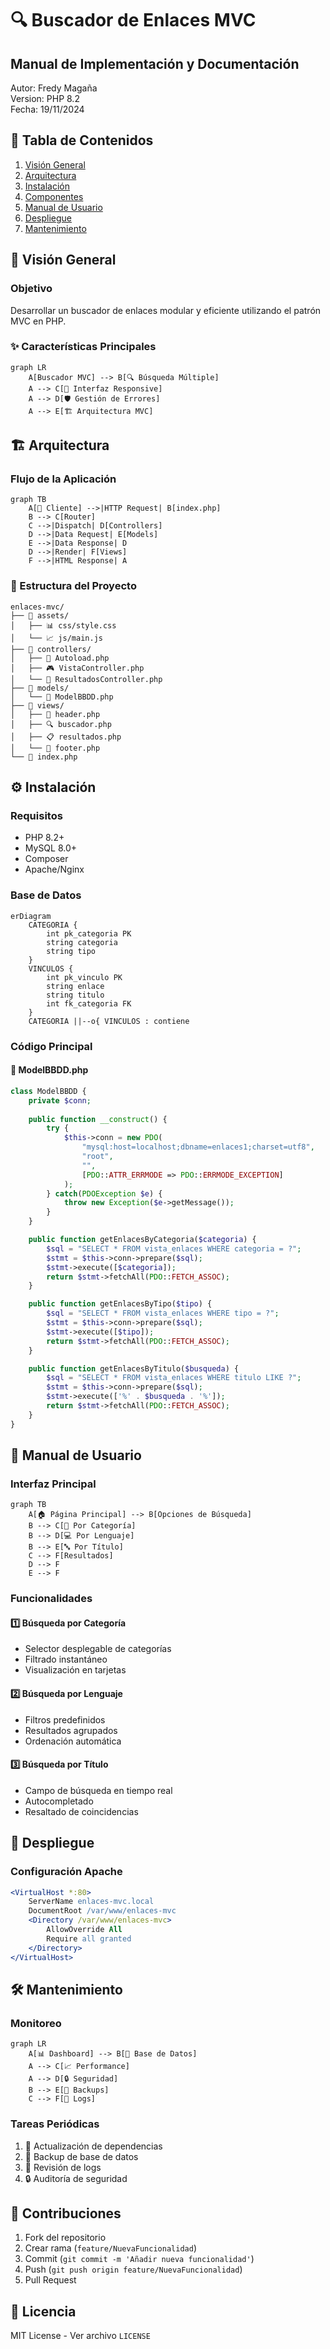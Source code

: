 # 🔍 Buscador de Enlaces MVC
## Manual de Implementación y Documentación

Autor: Fredy Magaña  
Version: PHP 8.2  
Fecha: 19/11/2024

## 📑 Tabla de Contenidos
1. [Visión General](#visión-general)
2. [Arquitectura](#arquitectura)
3. [Instalación](#instalación)
4. [Componentes](#componentes)
5. [Manual de Usuario](#manual-de-usuario)
6. [Despliegue](#despliegue)
7. [Mantenimiento](#mantenimiento)

## 🎯 Visión General

### Objetivo
Desarrollar un buscador de enlaces modular y eficiente utilizando el patrón MVC en PHP.

### ✨ Características Principales
```mermaid
graph LR
    A[Buscador MVC] --> B[🔍 Búsqueda Múltiple]
    A --> C[📱 Interfaz Responsive]
    A --> D[🛡️ Gestión de Errores]
    A --> E[🏗️ Arquitectura MVC]
```

## 🏗️ Arquitectura

### Flujo de la Aplicación
```mermaid
graph TB
    A[👤 Cliente] -->|HTTP Request| B[index.php]
    B --> C[Router]
    C -->|Dispatch| D[Controllers]
    D -->|Data Request| E[Models]
    E -->|Data Response| D
    D -->|Render| F[Views]
    F -->|HTML Response| A
```

### 📁 Estructura del Proyecto
```plaintext
enlaces-mvc/
├── 📂 assets/
│   ├── 📊 css/style.css
│   └── 📈 js/main.js
├── 📂 controllers/
│   ├── 🔄 Autoload.php
│   ├── 🎮 VistaController.php
│   └── 🎯 ResultadosController.php
├── 📂 models/
│   └── 💾 ModelBBDD.php
├── 📂 views/
│   ├── 📄 header.php
│   ├── 🔍 buscador.php
│   ├── 📋 resultados.php
│   └── 📄 footer.php
└── 📝 index.php
```

## ⚙️ Instalación

### Requisitos
- PHP 8.2+
- MySQL 8.0+
- Composer
- Apache/Nginx

### Base de Datos
```mermaid
erDiagram
    CATEGORIA {
        int pk_categoria PK
        string categoria
        string tipo
    }
    VINCULOS {
        int pk_vinculo PK
        string enlace
        string titulo
        int fk_categoria FK
    }
    CATEGORIA ||--o{ VINCULOS : contiene
```

### Código Principal

#### 🔄 ModelBBDD.php
```php
class ModelBBDD {
    private $conn;
    
    public function __construct() {
        try {
            $this->conn = new PDO(
                "mysql:host=localhost;dbname=enlaces1;charset=utf8",
                "root",
                "",
                [PDO::ATTR_ERRMODE => PDO::ERRMODE_EXCEPTION]
            );
        } catch(PDOException $e) {
            throw new Exception($e->getMessage());
        }
    }

    public function getEnlacesByCategoria($categoria) {
        $sql = "SELECT * FROM vista_enlaces WHERE categoria = ?";
        $stmt = $this->conn->prepare($sql);
        $stmt->execute([$categoria]);
        return $stmt->fetchAll(PDO::FETCH_ASSOC);
    }

    public function getEnlacesByTipo($tipo) {
        $sql = "SELECT * FROM vista_enlaces WHERE tipo = ?";
        $stmt = $this->conn->prepare($sql);
        $stmt->execute([$tipo]);
        return $stmt->fetchAll(PDO::FETCH_ASSOC);
    }

    public function getEnlacesByTitulo($busqueda) {
        $sql = "SELECT * FROM vista_enlaces WHERE titulo LIKE ?";
        $stmt = $this->conn->prepare($sql);
        $stmt->execute(['%' . $busqueda . '%']);
        return $stmt->fetchAll(PDO::FETCH_ASSOC);
    }
}
```

## 👤 Manual de Usuario

### Interfaz Principal
```mermaid
graph TB
    A[🏠 Página Principal] --> B[Opciones de Búsqueda]
    B --> C[📁 Por Categoría]
    B --> D[💻 Por Lenguaje]
    B --> E[🔤 Por Título]
    C --> F[Resultados]
    D --> F
    E --> F
```

### Funcionalidades

#### 1️⃣ Búsqueda por Categoría
- Selector desplegable de categorías
- Filtrado instantáneo
- Visualización en tarjetas

#### 2️⃣ Búsqueda por Lenguaje
- Filtros predefinidos
- Resultados agrupados
- Ordenación automática

#### 3️⃣ Búsqueda por Título
- Campo de búsqueda en tiempo real
- Autocompletado
- Resaltado de coincidencias

## 🚀 Despliegue

### Configuración Apache
```apache
<VirtualHost *:80>
    ServerName enlaces-mvc.local
    DocumentRoot /var/www/enlaces-mvc
    <Directory /var/www/enlaces-mvc>
        AllowOverride All
        Require all granted
    </Directory>
</VirtualHost>
```

## 🛠️ Mantenimiento

### Monitoreo
```mermaid
graph LR
    A[📊 Dashboard] --> B[💾 Base de Datos]
    A --> C[📈 Performance]
    A --> D[🔒 Seguridad]
    B --> E[🔄 Backups]
    C --> F[📝 Logs]
```

### Tareas Periódicas
1. 🔄 Actualización de dependencias
2. 💾 Backup de base de datos
3. 📝 Revisión de logs
4. 🔒 Auditoría de seguridad

## 🤝 Contribuciones
1. Fork del repositorio
2. Crear rama (`feature/NuevaFuncionalidad`)
3. Commit (`git commit -m 'Añadir nueva funcionalidad'`)
4. Push (`git push origin feature/NuevaFuncionalidad`)
5. Pull Request

## 📜 Licencia
MIT License - Ver archivo `LICENSE`
